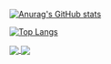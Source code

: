 [![Anurag's GitHub stats](https://github-readme-stats.vercel.app/api?username=yzyyz1387)](https://github.com/anuraghazra/github-readme-stats)

[![Top Langs](https://github-readme-stats.vercel.app/api/top-langs/?username=yzyyz1387&layout=compact)](https://github.com/anuraghazra/github-readme-stats)

<a href="https://github.com/yzyyz1387/nonebot_plugin_itnews">
  <img align="center" src="https://github-readme-stats.vercel.app/api/pin/?username=yzyyz1387&repo=nonebot_plugin_itnews" />
</a>
<a href="https://github.com/yzyyz1387/nonebot_plugin_workscore">
  <img align="center" src="https://github-readme-stats.vercel.app/api/pin/?username=yzyyz1387&repo=nonebot_plugin_workscore" />
</a>

